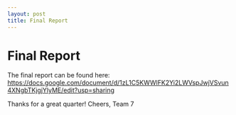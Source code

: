```yaml
---
layout: post
title: Final Report
---
```


# Final Report
The final report can be found here: https://docs.google.com/document/d/1zL1C5KWWlFK2Yi2LWVspJwjVSvun4XNgbTKjgjYlyME/edit?usp=sharing

Thanks for a great quarter!
Cheers,
Team 7
